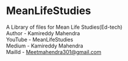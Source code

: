 # MeanLifeStudies
A Library of files for Mean Life Studies(Ed-tech)
<br> 
Author - Kamireddy Mahendra
<br>
YouTube - MeanLifeStudies
<br>
Medium - Kamireddy Mahendra
<br>
MailId - Meetmahendra301@gmail.com

